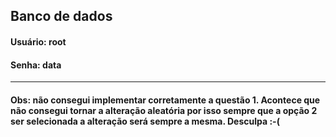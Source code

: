 ## Banco de dados 

#### Usuário: root
#### Senha: data

-------------------------------------------------------------------------------------------------------------------------------------------------------------------------

#### Obs: não consegui implementar corretamente a questão 1. Acontece que não consegui tornar a alteração aleatória por isso sempre que a opção 2 ser selecionada a alteração será sempre a mesma. Desculpa :-(
